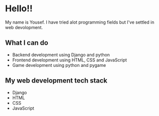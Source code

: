 # Hello!!
My name is Yousef. I have tried alot programming fields but  I've settled in web devolopment.

## What I can do 
- Backend development using Django and python
- Frontend development using HTML, CSS and JavaScript
- Game development using python and pygame

## My web development tech stack
- Django
- HTML
- CSS
- JavaScript





<!--
**mryoyo133/mryoyo133** is a ✨ _special_ ✨ repository because its `README.md` (this file) appears on your GitHub profile.

Here are some ideas to get you started:

- 🔭 I’m currently working on ...
- 🌱 I’m currently learning ...
- 👯 I’m looking to collaborate on ...
- 🤔 I’m looking for help with ...
- 💬 Ask me about ...
- 📫 How to reach me: ...
- 😄 Pronouns: ...
- ⚡ Fun fact: ...
-->
